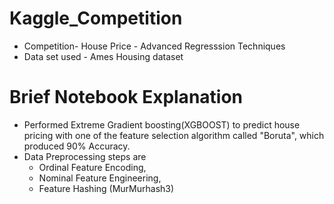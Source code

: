 # Kaggle_Competition

- Competition- House Price - Advanced Regresssion Techniques
- Data set used - Ames Housing dataset

# Brief Notebook Explanation

- Performed Extreme Gradient boosting(XGBOOST) to predict house pricing with one of the feature selection algorithm called "Boruta", which produced 90% Accuracy.
- Data Preprocessing steps are
     - Ordinal Feature Encoding, 
     - Nominal Feature Engineering,
     - Feature Hashing (MurMurhash3)
